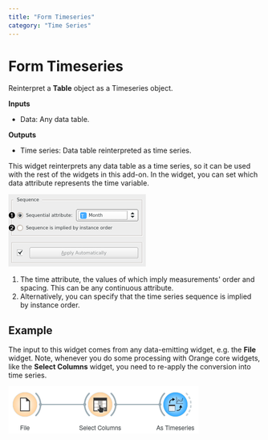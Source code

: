 ```yaml
---
title: "Form Timeseries"
category: "Time Series"
---
```

Form Timeseries
===============

Reinterpret a **Table** object as a Timeseries object.

**Inputs**

- Data: Any data table.

**Outputs**

- Time series: Data table reinterpreted as time series.

This widget reinterprets any data table as a time series, so it can be used with the rest of the widgets in this add-on. In the widget, you can set which data attribute represents the time variable.

![](/widget-catalog/time-series/images/as-timeseries-stamped.png)

1. The time attribute, the values of which imply measurements' order and spacing. This can be any continuous attribute.
2. Alternatively, you can specify that the time series sequence is implied by instance order.

Example
-------

The input to this widget comes from any data-emitting widget, e.g. the **File** widget. Note, whenever you do some processing with Orange core widgets, like the **Select Columns** widget, you need to re-apply the conversion into time series.

![](/widget-catalog/time-series/images/as-timeseries-ex1.png)
